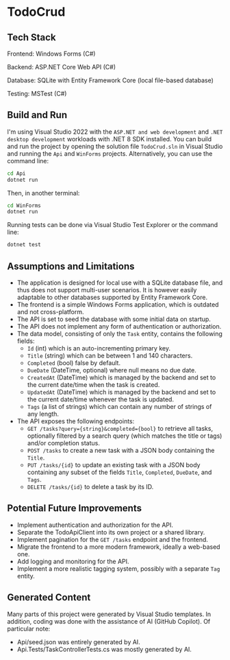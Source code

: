 # TodoCrud
## Tech Stack
Frontend: Windows Forms (C#)

Backend: ASP.NET Core Web API (C#)

Database: SQLite with Entity Framework Core (local file-based database)

Testing: MSTest (C#)

## Build and Run
I'm using Visual Studio 2022 with the `ASP.NET and web development` and `.NET desktop development` workloads with .NET 8 SDK installed.
You can build and run the project by opening the solution file `TodoCrud.sln` in Visual Studio and running the `Api` and `WinForms` projects.
Alternatively, you can use the command line:
```bash
cd Api
dotnet run
```
Then, in another terminal:
```bash
cd WinForms
dotnet run
```
Running tests can be done via Visual Studio Test Explorer or the command line:
```bash
dotnet test
```

## Assumptions and Limitations
- The application is designed for local use with a SQLite database file, and thus does not support multi-user scenarios.
It is however easily adaptable to other databases supported by Entity Framework Core.
- The frontend is a simple Windows Forms application, which is outdated and not cross-platform.
- The API is set to seed the database with some initial data on startup.
- The API does not implement any form of authentication or authorization.
- The data model, consisting of only the `Task` entity, contains the following fields:
  - `Id` (int) which is an auto-incrementing primary key.
  - `Title` (string) which can be between 1 and 140 characters.
  - `Completed` (bool) false by default.
  - `DueDate` (DateTime, optional) where null means no due date.
  - `CreatedAt` (DateTime) which is managed by the backend and set to the current date/time when the task is created.
  - `UpdatedAt` (DateTime) which is managed by the backend and set to the current date/time whenever the task is updated.
  - `Tags` (a list of strings) which can contain any number of strings of any length.
- The API exposes the following endpoints:
  - `GET /tasks?query={string}&completed={bool}` to retrieve all tasks, optionally filtered by a search query (which matches the title or tags) and/or completion status.
  - `POST /tasks` to create a new task with a JSON body containing the `Title`.
  - `PUT /tasks/{id}` to update an existing task with a JSON body containing any subset of the fields `Title`, `Completed`, `DueDate`, and `Tags`.
  - `DELETE /tasks/{id}` to delete a task by its ID.

## Potential Future Improvements
- Implement authentication and authorization for the API.
- Separate the TodoApiClient into its own project or a shared library.
- Implement pagination for the `GET /tasks` endpoint and the frontend.
- Migrate the frontend to a more modern framework, ideally a web-based one.
- Add logging and monitoring for the API.
- Implement a more realistic tagging system, possibly with a separate `Tag` entity.

## Generated Content
Many parts of this project were generated by Visual Studio templates.
In addition, coding was done with the assistance of AI (GitHub Copilot).
Of particular note:
- Api/seed.json was entirely generated by AI.
- Api.Tests/TaskControllerTests.cs was mostly generated by AI.